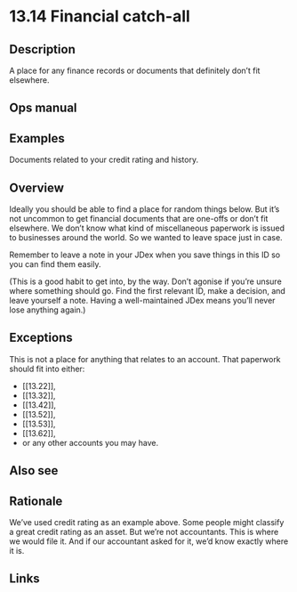 # 13.14 Financial catch-all

## Description

A place for any finance records or documents that definitely don’t fit elsewhere.

## Ops manual

## Examples

Documents related to your credit rating and history.

## Overview

Ideally you should be able to find a place for random things below. But it’s not uncommon to get financial documents that are one-offs or don’t fit elsewhere. We don’t know what kind of miscellaneous paperwork is issued to businesses around the world. So we wanted to leave space just in case.

Remember to leave a note in your JDex when you save things in this ID so you can find them easily.

(This is a good habit to get into, by the way. Don’t agonise if you’re unsure where something should go. Find the first relevant ID, make a decision, and leave yourself a note. Having a well-maintained JDex means you’ll never lose anything again.)

## Exceptions

This is not a place for anything that relates to an account. That paperwork should fit into either:

- [[13.22]],
- [[13.32]],
- [[13.42]],
- [[13.52]],
- [[13.53]],
- [[13.62]],
- or any other accounts you may have.

## Also see

## Rationale

We’ve used credit rating as an example above. Some people might classify a great credit rating as an asset. But we’re not accountants. This is where we would file it. And if our accountant asked for it, we’d know exactly where it is.

## Links
